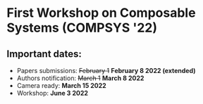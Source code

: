 # First Workshop on Composable Systems (COMPSYS '22)

## Important dates:
- Papers submissions: ~~February 1~~ **February 8 2022 (extended)**
- Authors notification: ~~March 1~~ **March 8 2022**
- Camera ready: **March 15 2022**
- Workshop: **June 3 2022**

